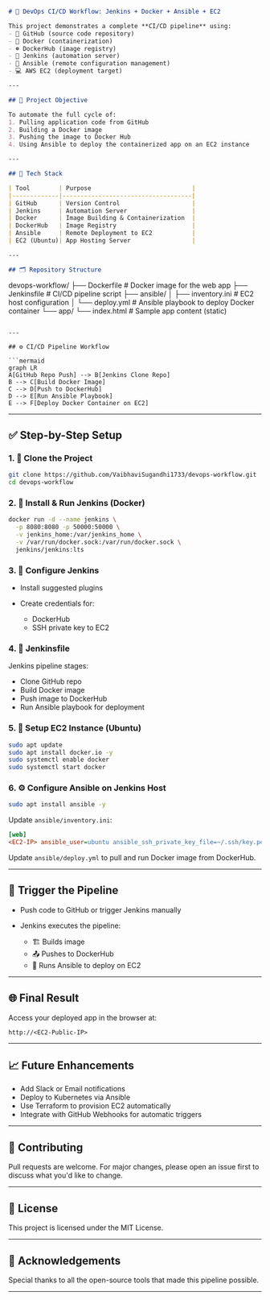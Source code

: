 
```markdown
# 🚀 DevOps CI/CD Workflow: Jenkins + Docker + Ansible + EC2

This project demonstrates a complete **CI/CD pipeline** using:
- 🐙 GitHub (source code repository)
- 🐳 Docker (containerization)
- ☸️ DockerHub (image registry)
- 🧩 Jenkins (automation server)
- 🤖 Ansible (remote configuration management)
- 💻 AWS EC2 (deployment target)

---

## 📌 Project Objective

To automate the full cycle of:
1. Pulling application code from GitHub
2. Building a Docker image
3. Pushing the image to Docker Hub
4. Using Ansible to deploy the containerized app on an EC2 instance

---

## 🧰 Tech Stack

| Tool        | Purpose                            |
|-------------|------------------------------------|
| GitHub      | Version Control                    |
| Jenkins     | Automation Server                  |
| Docker      | Image Building & Containerization  |
| DockerHub   | Image Registry                     |
| Ansible     | Remote Deployment to EC2           |
| EC2 (Ubuntu)| App Hosting Server                 |

---

## 🗂️ Repository Structure

```

devops-workflow/
├── Dockerfile              # Docker image for the web app
├── Jenkinsfile             # CI/CD pipeline script
├── ansible/
│   ├── inventory.ini       # EC2 host configuration
│   └── deploy.yml          # Ansible playbook to deploy Docker container
└── app/
└── index.html          # Sample app content (static)

````

---

## ⚙️ CI/CD Pipeline Workflow

```mermaid
graph LR
A[GitHub Repo Push] --> B[Jenkins Clone Repo]
B --> C[Build Docker Image]
C --> D[Push to DockerHub]
D --> E[Run Ansible Playbook]
E --> F[Deploy Docker Container on EC2]
````

---

## ✅ Step-by-Step Setup

### 1. 🔧 Clone the Project

```bash
git clone https://github.com/VaibhaviSugandhi1733/devops-workflow.git
cd devops-workflow
```

### 2. 🐳 Install & Run Jenkins (Docker)

```bash
docker run -d --name jenkins \
  -p 8080:8080 -p 50000:50000 \
  -v jenkins_home:/var/jenkins_home \
  -v /var/run/docker.sock:/var/run/docker.sock \
  jenkins/jenkins:lts
```

### 3. 🔑 Configure Jenkins

* Install suggested plugins
* Create credentials for:

  * DockerHub
  * SSH private key to EC2

### 4. 📝 Jenkinsfile

Jenkins pipeline stages:

* Clone GitHub repo
* Build Docker image
* Push image to DockerHub
* Run Ansible playbook for deployment

### 5. 🚀 Setup EC2 Instance (Ubuntu)

```bash
sudo apt update
sudo apt install docker.io -y
sudo systemctl enable docker
sudo systemctl start docker
```

### 6. ⚙️ Configure Ansible on Jenkins Host

```bash
sudo apt install ansible -y
```

Update `ansible/inventory.ini`:

```ini
[web]
<EC2-IP> ansible_user=ubuntu ansible_ssh_private_key_file=~/.ssh/key.pem
```

Update `ansible/deploy.yml` to pull and run Docker image from DockerHub.

---

## 🧪 Trigger the Pipeline

* Push code to GitHub or trigger Jenkins manually
* Jenkins executes the pipeline:

  * 🏗️ Builds image
  * 📤 Pushes to DockerHub
  * 🔧 Runs Ansible to deploy on EC2

---

## 🌐 Final Result

Access your deployed app in the browser at:

```
http://<EC2-Public-IP>
```

---

## 📈 Future Enhancements

* Add Slack or Email notifications
* Deploy to Kubernetes via Ansible
* Use Terraform to provision EC2 automatically
* Integrate with GitHub Webhooks for automatic triggers

---

## 🤝 Contributing

Pull requests are welcome. For major changes, please open an issue first to discuss what you'd like to change.

---

## 📜 License

This project is licensed under the MIT License.

---

## 🙌 Acknowledgements

Special thanks to all the open-source tools that made this pipeline possible.

---

```


